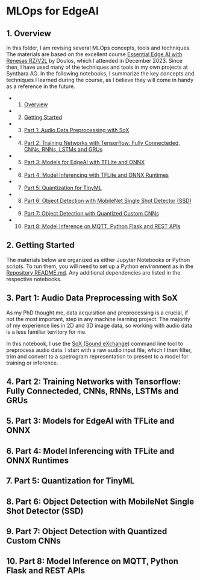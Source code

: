 # MLOps for EdgeAI

##  1. <a name='Overview'></a>Overview

In this folder, I am revising several MLOps concepts, tools and techniques. The materials are based on the excellent course [Essential Edge AI with Renesas RZ/V2L](https://www.doulos.com/training/ai-and-deep-learning/deep-learning/essential-edge-ai-with-renesas-rzv2l-online/) by Doulos, which I attended in December 2023. Since then, I have used many of the techniques and tools in my own projects at Synthara AG. In the following notebooks, I summarize the key concepts and techniques I learned during the course, as I believe they will come in handy as a reference in the future.

<!-- vscode-markdown-toc -->
* 1. [Overview](#Overview)
* 2. [Getting Started](#GettingStarted)
* 3. [Part 1: Audio Data Preprocessing with SoX](#Part1:AudioDataPreprocessingwithSoX)
* 4. [Part 2: Training Networks with Tensorflow: Fully Connecteded, CNNs, RNNs, LSTMs and GRUs](#Part2:TrainingNetworkswithTensorflow:FullyConnectededCNNsRNNsLSTMsandGRUs)
* 5. [Part 3: Models for EdgeAI with TFLite and ONNX](#Part3:ModelsforEdgeAIwithTFLiteandONNX)
* 6. [Part 4: Model Inferencing with TFLite and ONNX Runtimes](#Part4:ModelInferencingwithTFLiteandONNXRuntimes)
* 7. [Part 5: Quantization for TinyML](#Part5:QuantizationforTinyML)
* 8. [Part 6: Object Detection with MobileNet Single Shot Detector (SSD)](#Part6:ObjectDetectionwithMobileNetSingleShotDetectorSSD)
* 9. [Part 7: Object Detection with Quantized Custom CNNs](#Part7:ObjectDetectionwithQuantizedCustomCNNs)
* 10. [Part 8: Model Inference on MQTT, Python Flask and REST APIs](#Part8:ModelInferenceonMQTTPythonFlaskandRESTAPIs)

<!-- vscode-markdown-toc-config
	numbering=true
	autoSave=true
	/vscode-markdown-toc-config -->
<!-- /vscode-markdown-toc -->

##  2. <a name='GettingStarted'></a>Getting Started

The materials below are organized as either Jupyter Notebooks or Python scripts. To run them, you will need to set up a Python environment as in the [Repository README.md](../README.md). Any additional dependencies are listed in the respective notebooks.

##  3. <a name='Part1:AudioDataPreprocessingwithSoX'></a>Part 1: Audio Data Preprocessing with SoX

As my PhD thought me, data acquisition and preprocessing is a crucial, if not the most important, step in any machine learning project. The majority of my experience lies in 2D and 3D image data, so working with audio data is a less familiar territory for me.

In this notebook, I use the [SoX (Sound eXchange)](https://github.com/chirlu/sox) command line tool to preprocess audio data. I start with a raw audio input file, which I then filter, trim and convert to a spetrogram representation to present to a model for training or inference.

##  4. <a name='Part2:TrainingNetworkswithTensorflow:FullyConnectededCNNsRNNsLSTMsandGRUs'></a>Part 2: Training Networks with Tensorflow: Fully Connecteded, CNNs, RNNs, LSTMs and GRUs
##  5. <a name='Part3:ModelsforEdgeAIwithTFLiteandONNX'></a>Part 3: Models for EdgeAI with TFLite and ONNX
##  6. <a name='Part4:ModelInferencingwithTFLiteandONNXRuntimes'></a>Part 4: Model Inferencing with TFLite and ONNX Runtimes
##  7. <a name='Part5:QuantizationforTinyML'></a>Part 5: Quantization for TinyML
##  8. <a name='Part6:ObjectDetectionwithMobileNetSingleShotDetectorSSD'></a>Part 6: Object Detection with MobileNet Single Shot Detector (SSD)
##  9. <a name='Part7:ObjectDetectionwithQuantizedCustomCNNs'></a>Part 7: Object Detection with Quantized Custom CNNs
##  10. <a name='Part8:ModelInferenceonMQTTPythonFlaskandRESTAPIs'></a>Part 8: Model Inference on MQTT, Python Flask and REST APIs